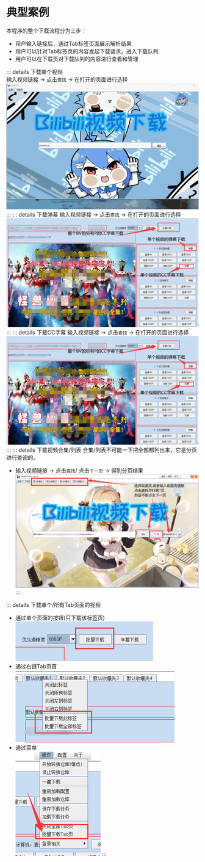 # 典型案例

本程序的整个下载流程分为三步：  
+ 用户输入链接后，通过Tab标签页面展示解析结果
+ 用户可以针对Tab标签页的内容发起下载请求，进入下载队列
+ 用户可以在下载页对下载队列的内容进行查看和管理

::: details  下载单个视频  
输入视频链接 -> 点击`查找` -> 在打开的页面进行选择  
![](/img/download.gif)
:::
::: details  下载弹幕
输入视频链接 -> 点击`查找` -> 在打开的页面进行选择  
![](/img/download-danmuku-cc.png)
:::
::: details  下载CC字幕
输入视频链接 -> 点击`查找` -> 在打开的页面进行选择 
![](/img/download-danmuku-cc.png)
:::
::: details  下载视频合集/列表
合集/列表不可能一下把全部都列出来，它是分页进行查询的。  
+ 输入视频链接 -> 点击`查找`/ 点击`下一页` -> 得到分页结果
![](/img/download-collections.png)
:::

::: details  下载单个/所有Tab页面的视频
+ 通过单个页面的按钮(只下载该标签页)  
![](/img/download-single-tab.png)  
+ 通过右键Tab页首  
![](/img/download-by-right-click.png)  
+ 通过菜单  
![](/img/download-by-menu.png) 
:::